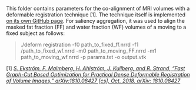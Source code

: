 This folder contains parameters for the co-alignment of MRI volumes with a deformable registration technique [1].
The technique itself is implemented [on its own GitHub page](https://github.com/simeks/deform). For saliency aggregation, 
it was used to align the masked fat fraction (FF) and water fraction (WF) volumes of a moving to a fixed subject as follows:


>./deform registration -f0 path_to_fixed_ff.nrrd -f1 /path_to_fixed_wf.nrrd -m0 path_to_moving_FF.nrrd -m1 path_to_moving_wf.nrrd -p params.txt -o output.vtk


[1] [_S. Ekström, F. Malmberg, H. Ahlström, J. Kullberg, and R. Strand, “Fast Graph-Cut Based Optimization for Practical Dense Deformable Registration of Volume Images,” arXiv:1810.08427 [cs], Oct. 2018. arXiv: 1810.08427_](https://arxiv.org/abs/1810.08427)
